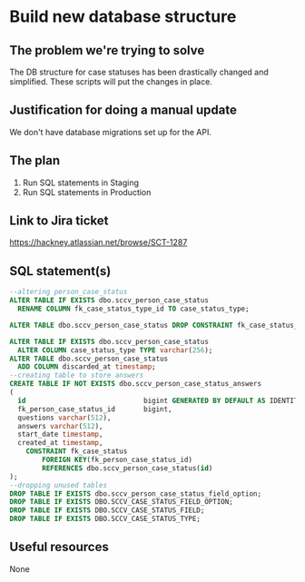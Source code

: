 # Build new database structure

## The problem we're trying to solve

The DB structure for case statuses has been drastically changed and simplified.
These scripts will put the changes in place.

## Justification for doing a manual update

We don't have database migrations set up for the API.

## The plan

1. Run SQL statements in Staging
2. Run SQL statements in Production

## Link to Jira ticket

https://hackney.atlassian.net/browse/SCT-1287

## SQL statement(s)

```sql
--altering person_case_status
ALTER TABLE IF EXISTS dbo.sccv_person_case_status
  RENAME COLUMN fk_case_status_type_id TO case_status_type;

ALTER TABLE dbo.sccv_person_case_status DROP CONSTRAINT fk_case_status_type;

ALTER TABLE IF EXISTS dbo.sccv_person_case_status
  ALTER COLUMN case_status_type TYPE varchar(256);
ALTER TABLE dbo.sccv_person_case_status
  ADD COLUMN discarded_at timestamp;
--creating table to store answers
CREATE TABLE IF NOT EXISTS dbo.sccv_person_case_status_answers
(
  id                             bigint GENERATED BY DEFAULT AS IDENTITY NOT NULL PRIMARY KEY,
  fk_person_case_status_id       bigint,
  questions varchar(512),
  answers varchar(512),
  start_date timestamp,
  created_at timestamp,
    CONSTRAINT fk_case_status
        FOREIGN KEY(fk_person_case_status_id)
        REFERENCES dbo.sccv_person_case_status(id)
);
--dropping unused tables
DROP TABLE IF EXISTS dbo.sccv_person_case_status_field_option;
DROP TABLE IF EXISTS DBO.SCCV_CASE_STATUS_FIELD_OPTION;
DROP TABLE IF EXISTS DBO.SCCV_CASE_STATUS_FIELD;
DROP TABLE IF EXISTS DBO.SCCV_CASE_STATUS_TYPE;
```

## Useful resources

None
